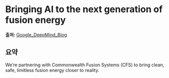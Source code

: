 # Bringing AI to the next generation of fusion energy

**출처:** [Google_DeepMind_Blog](https://deepmind.google/discover/blog/bringing-ai-to-the-next-generation-of-fusion-energy/)

## 요약
We’re partnering with Commonwealth Fusion Systems (CFS) to bring clean, safe, limitless fusion energy closer to reality.
